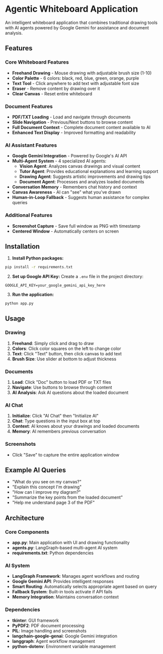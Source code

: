 # Agentic Whiteboard Application
An intelligent whiteboard application that combines traditional drawing tools with AI agents powered by Google Gemini for assistance and document analysis.
## Features

### Core Whiteboard Features
- **Freehand Drawing** - Mouse drawing with adjustable brush size (1-10)
- **Color Palette** - 6 colors: black, red, blue, green, orange, purple
- **Text Tool** - Click anywhere to add text with adjustable font size
- **Eraser** - Remove content by drawing over it
- **Clear Canvas** - Reset entire whiteboard

### Document Features
- **PDF/TXT Loading** - Load and navigate through documents
- **Slide Navigation** - Previous/Next buttons to browse content
- **Full Document Context** - Complete document content available to AI
- **Enhanced Text Display** - Improved formatting and readability

### AI Assistant Features
- **Google Gemini Integration** - Powered by Google's AI API
- **Multi-Agent System** - 4 specialized AI agents:
  - **Vision Agent**: Analyzes canvas drawings and visual content
  - **Tutor Agent**: Provides educational explanations and learning support
  - **Drawing Agent**: Suggests artistic improvements and drawing tips
  - **Document Agent**: Processes and analyzes loaded documents
- **Conversation Memory** - Remembers chat history and context
- **Canvas Awareness** - AI can "see" what you've drawn
- **Human-in-Loop Fallback** - Suggests human assistance for complex queries

### Additional Features
- **Screenshot Capture** - Save full window as PNG with timestamp
- **Centered Window** - Automatically centers on screen


## Installation

1. **Install Python packages:**
```bash
pip install -r requirements.txt
```

2. **Set up Google API Key:**
Create a `.env` file in the project directory:
```
GOOGLE_API_KEY=your_google_gemini_api_key_here
```

3. **Run the application:**
```bash
python app.py
```

## Usage

### Drawing
1. **Freehand**: Simply click and drag to draw
2. **Colors**: Click color squares on the left to change color
3. **Text**: Click "Text" button, then click canvas to add text
4. **Brush Size**: Use slider at bottom to adjust thickness

### Documents
1. **Load**: Click "Doc" button to load PDF or TXT files
2. **Navigate**: Use buttons to browse through content
3. **AI Analysis**: Ask AI questions about the loaded document

### AI Chat
1. **Initialize**: Click "AI Chat" then "Initialize AI"
2. **Chat**: Type questions in the input box at top
3. **Context**: AI knows about your drawings and loaded documents
4. **Memory**: AI remembers previous conversation

### Screenshots
- Click "Save" to capture the entire application window

## Example AI Queries
- "What do you see on my canvas?"
- "Explain this concept I'm drawing"
- "How can I improve my diagram?"
- "Summarize the key points from the loaded document"
- "Help me understand page 3 of the PDF"

## Architecture

### Core Components
- **app.py**: Main application with UI and drawing functionality
- **agents.py**: LangGraph-based multi-agent AI system
- **requirements.txt**: Python dependencies

### AI System
- **LangGraph Framework**: Manages agent workflows and routing
- **Google Gemini API**: Provides intelligent responses
- **Smart Routing**: Automatically selects appropriate agent based on query
- **Fallback System**: Built-in tools activate if API fails
- **Memory Integration**: Maintains conversation context

### Dependencies
- **tkinter**: GUI framework
- **PyPDF2**: PDF document processing
- **PIL**: Image handling and screenshots
- **langchain-google-genai**: Google Gemini integration
- **langgraph**: Agent workflow management
- **python-dotenv**: Environment variable management
